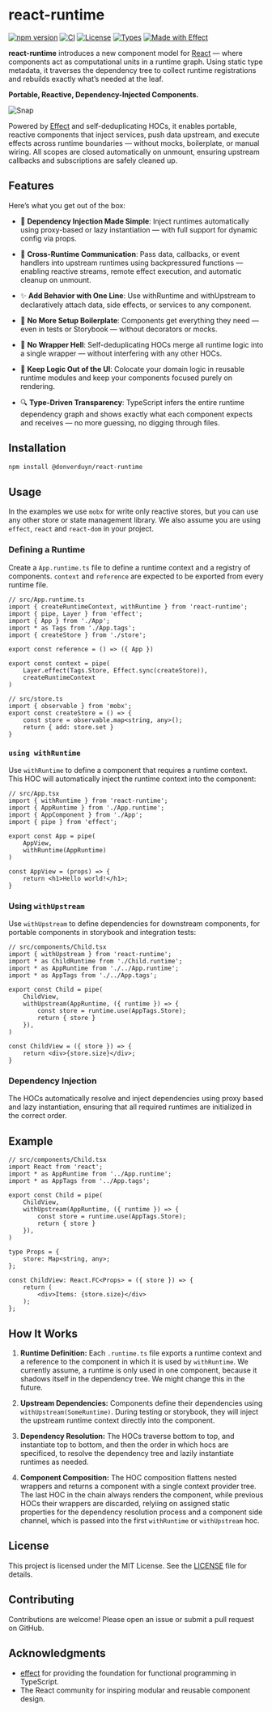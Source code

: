 # react-runtime

[![npm version](https://img.shields.io/npm/v/@donverduyn/react-runtime.svg?label=%20npm)](https://www.npmjs.com/package/@donverduyn/react-runtime)
[![CI](https://img.shields.io/github/actions/workflow/status/donverduyn/react-runtime/ci.yml?label=CI)](https://github.com/donverduyn/react-runtime/actions)
[![License](https://img.shields.io/npm/l/@donverduyn/react-runtime)](LICENSE)
[![Types](https://img.shields.io/npm/types/@donverduyn/react-runtime.svg)](https://www.npmjs.com/package/@donverduyn/react-runtime)
[![Made with Effect](https://img.shields.io/badge/made%20with-Effect-7347ff)](https://github.com/Effect-TS/effect)


**react-runtime** introduces a new component model for [React](https://github.com/facebook/react) — where components act as computational units in a runtime graph. Using static type metadata, it traverses the dependency tree to collect runtime registrations and rebuilds exactly what’s needed at the leaf. 

**Portable, Reactive, Dependency-Injected Components.**

![Snap](https://github.com/user-attachments/assets/9f2edeb2-ebed-4fe0-af21-fb74eb388e79)

Powered by [Effect](https://github.com/Effect-TS/effect) and self-deduplicating HOCs, it enables portable, reactive components that inject services, push data upstream, and execute effects across runtime boundaries — without mocks, boilerplate, or manual wiring. All scopes are closed automatically on unmount, ensuring upstream callbacks and subscriptions are safely cleaned up.

## Features

Here’s what you get out of the box:

- 🧩 **Dependency Injection Made Simple**: Inject runtimes automatically using proxy-based or lazy instantiation — with full support for dynamic config via props.

- 🔁 **Cross-Runtime Communication**: Pass data, callbacks, or event handlers into upstream runtimes using backpressured functions — enabling reactive streams, remote effect execution, and automatic cleanup on unmount.

- ✨ **Add Behavior with One Line**: Use withRuntime and withUpstream to declaratively attach data, side effects, or services to any component.

- 🧬 **No More Setup Boilerplate**: Components get everything they need — even in tests or Storybook — without decorators or mocks.

- 🚫 **No Wrapper Hell**: Self-deduplicating HOCs merge all runtime logic into a single wrapper — without interfering with any other HOCs.

- 🧠 **Keep Logic Out of the UI**: Colocate your domain logic in reusable runtime modules and keep your components focused purely on rendering.

- 🔍 **Type-Driven Transparency**: TypeScript infers the entire runtime dependency graph and shows exactly what each component expects and receives — no more guessing, no digging through files.


## Installation

```bash
npm install @donverduyn/react-runtime
```

## Usage

In the examples we use `mobx` for write only reactive stores, but you can use any other store or state management library. We also assume you are using `effect`, `react` and `react-dom` in your project.

### Defining a Runtime

Create a `App.runtime.ts` file to define a runtime context and a registry of components. `context` and `reference` are expected to be exported from every runtime file.

```tsx
// src/App.runtime.ts
import { createRuntimeContext, withRuntime } from 'react-runtime';
import { pipe, Layer } from 'effect';
import { App } from './App';
import * as Tags from './App.tags';
import { createStore } from './store';

export const reference = () => ({ App })

export const context = pipe(
    Layer.effect(Tags.Store, Effect.sync(createStore)),
    createRuntimeContext
)

// src/store.ts
import { observable } from 'mobx';
export const createStore = () => {
    const store = observable.map<string, any>();
    return { add: store.set }
}

```

### `using withRuntime`

Use `withRuntime` to define a component that requires a runtime context. This HOC will automatically inject the runtime context into the component:

```tsx
// src/App.tsx
import { withRuntime } from 'react-runtime';
import { AppRuntime } from './App.runtime'; 
import { AppComponent } from './App';
import { pipe } from 'effect';

export const App = pipe(
    AppView,
    withRuntime(AppRuntime)
)

const AppView = (props) => {
    return <h1>Hello world!</h1>;
}
```

### Using `withUpstream`

Use `withUpstream` to define dependencies for downstream components, for portable components in storybook and integration tests:

```tsx
// src/components/Child.tsx
import { withUpstream } from 'react-runtime';
import * as ChildRuntime from './Child.runtime';
import * as AppRuntime from './../App.runtime';
import * as AppTags from './../App.tags';

export const Child = pipe(
    ChildView,
    withUpstream(AppRuntime, ({ runtime }) => {
        const store = runtime.use(AppTags.Store);
        return { store }
    }),
)

const ChildView = ({ store }) => {
    return <div>{store.size}</div>;
}
```

### Dependency Injection

The HOCs automatically resolve and inject dependencies using proxy based and lazy instantiation, ensuring that all required runtimes are initialized in the correct order.

## Example


```tsx
// src/components/Child.tsx
import React from 'react';
import * as AppRuntime from '../App.runtime';
import * as AppTags from '../App.tags';

export const Child = pipe(
    ChildView,
    withUpstream(AppRuntime, ({ runtime }) => {
        const store = runtime.use(AppTags.Store);
        return { store }
    }),
)

type Props = {
    store: Map<string, any>;
};

const ChildView: React.FC<Props> = ({ store }) => {
    return (
        <div>Items: {store.size}</div>
    );
};
```

## How It Works

1. **Runtime Definition:** Each `.runtime.ts` file exports a runtime context and a reference to the component in which it is used by `withRuntime`. We currently assume, a runtime is only used in one component, because it shadows itself in the dependency tree. We might change this in the future.

2. **Upstream Dependencies:** Components define their dependencies using `withUpstream(SomeRuntime)`. During testing or storybook, they will inject the upstream runtime context directly into the component.

3. **Dependency Resolution:** The HOCs traverse bottom to top, and instantiate top to bottom, and then the order in which hocs are specificed, to resolve the dependency tree and lazily instantiate runtimes as needed.

4. **Component Composition:** The HOC composition flattens nested wrappers and returns a component with a single context provider tree. The last HOC in the chain always renders the component, while previous HOCs their wrappers are discarded, relyiing on assigned static properties for the dependency resolution process and a component side channel, which is passed into the first `withRuntime` or `withUpstream` hoc.


## License

This project is licensed under the MIT License. See the [LICENSE](./LICENSE) file for details.

## Contributing

Contributions are welcome! Please open an issue or submit a pull request on GitHub.

## Acknowledgments

- [effect](https://github.com/effect-TS) for providing the foundation for functional programming in TypeScript.
- The React community for inspiring modular and reusable component design.
